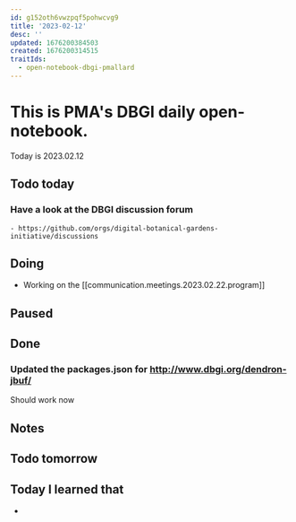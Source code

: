 ```yaml
---
id: g152oth6vwzpqf5pohwcvg9
title: '2023-02-12'
desc: ''
updated: 1676200384503
created: 1676200314515
traitIds:
  - open-notebook-dbgi-pmallard
---
```



# This is PMA's DBGI daily open-notebook.

Today is 2023.02.12

## Todo today

### Have a look at the DBGI discussion forum
    - https://github.com/orgs/digital-botanical-gardens-initiative/discussions
###
###

## Doing

- Working on the [[communication.meetings.2023.02.22.program]]

## Paused

## Done

### Updated the packages.json for http://www.dbgi.org/dendron-jbuf/
Should work now

## Notes

## Todo tomorrow

###
###
###


## Today I learned that

-